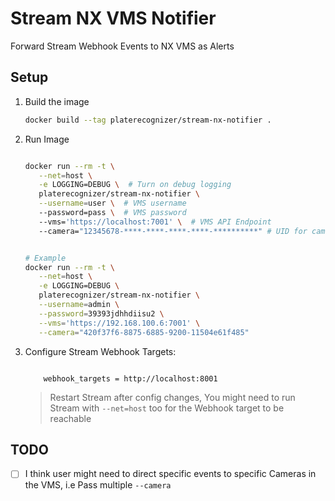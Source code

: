 # Stream NX VMS Notifier
Forward Stream Webhook Events to NX VMS as Alerts

## Setup
1. Build the image
    ```bash
    docker build --tag platerecognizer/stream-nx-notifier .

    ```

2. Run Image
    ```bash

    docker run --rm -t \
       --net=host \
       -e LOGGING=DEBUG \  # Turn on debug logging
       platerecognizer/stream-nx-notifier \
       --username=user \  # VMS username
       --password=pass \  # VMS password
       --vms='https://localhost:7001' \  # VMS API Endpoint
       --camera="12345678-****-****-****-****-**********" # UID for camera to used as source of events


    # Example
    docker run --rm -t \
       --net=host \
       -e LOGGING=DEBUG \
       platerecognizer/stream-nx-notifier \
       --username=admin \
       --password=39393jdhhdiisu2 \
       --vms='https://192.168.100.6:7001' \
       --camera="420f37f6-8875-6885-9200-11504e61f485"


    ```

3. Configure Stream Webhook Targets:
    ```text

        webhook_targets = http://localhost:8001

    ```
    > Restart Stream after config changes,
    You might need to run Stream with `--net=host` too for the Webhook target to be reachable


## TODO
-[ ] I think user might need to direct specific events to specific Cameras in the VMS, i.e Pass multiple `--camera`